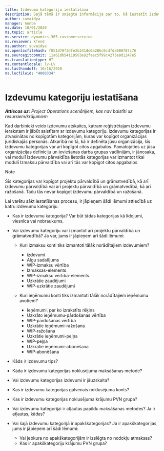 ```yaml
---
title: Izdevumu kategoriju iestatīšana
description: Šajā tēmā ir sniegta informācija par to, kā iestatīt izdevumu kategorijas un kopīgotās kategorijas izdevumu atskaitēm.
author: suvaidya
manager: Annbe
ms.date: 10/01/2020
ms.topic: article
ms.service: dynamics-365-customerservice
ms.reviewer: kfend
ms.author: suvaidya
ms.openlocfilehash: f051d70f3dfe3b241dc0a206c0cdfda000f87c76
ms.sourcegitcommit: 11a61db54119503e82faec5f99c4273e8d1247e5
ms.translationtype: HT
ms.contentlocale: lv-LV
ms.lasthandoff: 10/16/2020
ms.locfileid: "4080334"
---
```

# <a name="set-up-expense-categories"></a>Izdevumu kategoriju iestatīšana

_**Attiecas uz:** Project Operations scenārijiem, kas nav balstīti uz resursiem/krājumiem_

Kad darbinieki veido izdevumu atskaites, katram reģistrētajam izdevumu ierakstam ir jābūt saistītam ar izdevumu kategoriju. Izdevumu kategorijas ir atvasinātas no kopīgotām kategorijām, kuras var kopīgot organizācijas juridiskajās personās. Atkarībā no tā, kā ir definēta jūsu organizācija, šīs izdevumu kategorijas var arī kopīgot citos apgabalos. Pamatojoties uz jūsu organizācijas definīciju un ieviešanas darba grupas vadlīnijām, ir jānosaka, vai modulī Izdevumu pārvaldība lietotās kategorijas var izmantot tikai modulī Izmaksu pārvaldība vai arī tās var kopīgot citos apgabalos.

> [!NOTE]
> Šīs kategorijas var kopīgot projektu pārvaldībā un grāmatvedībā, kā arī izdevumu pārvaldībā vai arī projektu pārvaldībā un grāmatvedībā, kā arī ražošanā. Taču tās nevar kopīgot izdevumu pārvaldībā un ražošanā.

Lai varētu sākt iestatīšanas procesu, ir jāpieņem šādi lēmumi attiecībā uz katru izdevumu kategoriju:

- Kas ir izdevumu kategorija? Var būt tādas kategorijas kā lidojumi, viesnīca vai nobraukums.
- Vai izdevumu kategoriju var izmantot arī projektu pārvaldībā un grāmatvedībā? Ja var, jums ir jāpieņem arī šādi lēmumi:

    - Kuri izmaksu konti tiks izmantoti tālāk norādītajiem izdevumiem?

        - izdevumi
        - Algu sadalījums
        - WIP-izmaksu vērtība
        - Izmaksas-elements
        - WIP-izmaksu vērtība-elements
        - Uzkrātie zaudējumi
        - WIP-uzkrātie zaudējumi

    - Kuri ieņēmumu konti tiks izmantoti tālāk norādītajiem ieņēmumu avotiem?

        - Ieņēmumi, par ko izrakstīts rēķins
        - Uzkrāto ieņēmumu-pārdošanas vērtība
        - WIP-pārdošanas vērtība
        - Uzkrātie ieņēmumi-ražošana
        - WIP-ražošana
        - Uzkrātie ieņēmumi-peļņa
        - WIP-peļņa
        - Uzkrātie ieņēmumi-abonēšana
        - WIP-abonēšana

- Kāds ir izdevumu tips?
- Kāda ir izdevumu kategorijas noklusējuma maksāšanas metode?
- Vai izdevumu kategorijas izdevumi ir jāuzskaita?
- Kas ir izdevumu kategorijas galvenais noklusējuma konts?
- Kas ir izdevumu kategorijas noklusējuma krājumu PVN grupa?
- Vai izdevumu kategorijai ir atļautas papildu maksāšanas metodes? Ja ir atļautas, kādas?
- Vai šajā izdevumu kategorijā ir apakškategorijas? Ja ir apakškategorijas, jums ir jāpieņem arī šādi lēmumi:

    - Vai jebkura no apakškategorijām ir izslēgta no nodokļu atmaksas?
    - Kas ir apakškategoriju krājumu PVN grupa?
